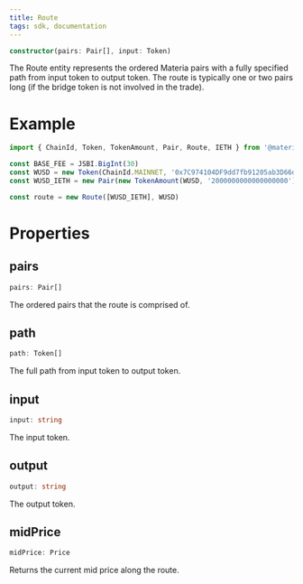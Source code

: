 ```yaml
---
title: Route
tags: sdk, documentation
---
```


```typescript
constructor(pairs: Pair[], input: Token)
```

The Route entity represents the ordered Materia pairs with a fully specified path from input token to output token. The route is typically one or two pairs long (if the bridge token is not involved in the trade).

# Example

```typescript
import { ChainId, Token, TokenAmount, Pair, Route, IETH } from '@materia/sdk'

const BASE_FEE = JSBI.BigInt(30)
const WUSD = new Token(ChainId.MAINNET, '0x7C974104DF9dd7fb91205ab3D66d15AFf1049DE8', 18, 'WUSD', 'Wrapped USD')
const WUSD_IETH = new Pair(new TokenAmount(WUSD, '2000000000000000000'), new TokenAmount(IETH[WUSD.chainId], '1000000000000000000'), BASE_FEE)

const route = new Route([WUSD_IETH], WUSD)
```

# Properties

## pairs

```typescript
pairs: Pair[]
```

The ordered pairs that the route is comprised of.

## path

```typescript
path: Token[]
```

The full path from input token to output token.

## input

```typescript
input: string
```

The input token.

## output

```typescript
output: string
```

The output token.

## midPrice

```typescript
midPrice: Price
```

Returns the current mid price along the route.
